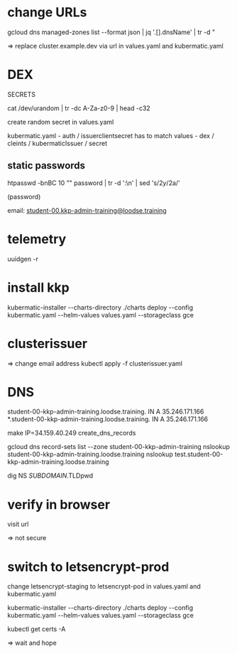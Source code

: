 
# change URLs

gcloud dns managed-zones list --format json | jq '.[].dnsName' | tr -d \"
<!-- TODO remove last dot -->

=> replace cluster.example.dev via url in values.yaml and kubermatic.yaml

# DEX

SECRETS 

cat /dev/urandom | tr -dc A-Za-z0-9 | head -c32

create random secret in values.yaml

kubermatic.yaml - auth / issuerclientsecret 
has to match
values - dex / cleints / kubermaticIssuer / secret

## static passwords

htpasswd -bnBC 10 "" password | tr -d ':\n' | sed 's/$2y/$2a/'

(password)

email: student-00.kkp-admin-training@loodse.training

# telemetry

uuidgen -r

# install kkp

kubermatic-installer --charts-directory ./charts deploy --config kubermatic.yaml --helm-values values.yaml --storageclass gce

# clusterissuer
=> change email address
kubectl apply -f clusterissuer.yaml

# DNS
student-00-kkp-admin-training.loodse.training.      IN  A  35.246.171.166
*.student-00-kkp-admin-training.loodse.training.    IN  A  35.246.171.166

make IP=34.159.40.249 create_dns_records

gcloud dns record-sets list --zone student-00-kkp-admin-training
nslookup student-00-kkp-admin-training.loodse.training
nslookup test.student-00-kkp-admin-training.loodse.training

dig NS $SUBDOMAIN.$TLDpwd

# verify in browser

visit url

=> not secure

# switch to letsencrypt-prod

change letsencrypt-staging to letsencrypt-pod in values.yaml and kubermatic.yaml

kubermatic-installer --charts-directory ./charts deploy --config kubermatic.yaml --helm-values values.yaml --storageclass gce

kubectl get certs -A

=> wait and hope


